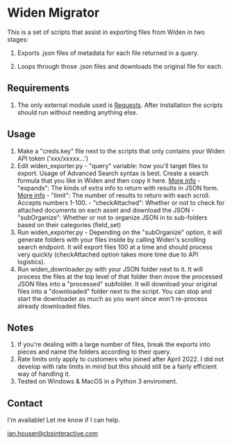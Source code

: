 
# Widen Migrator

  

This is a set of scripts that assist in exporting files from Widen in two stages:

1) Exports .json files of metadata for each file returned in a query.

2) Loops through those .json files and downloads the original file for each.

  

## Requirements

1) The only external module used is [Requests](https://pypi.org/project/requests/). After installation the scripts should run without needing anything else.

  

## Usage

 1. Make a "creds.key" file next to the scripts that only contains your Widen API token ('xxx/xxxxx...')
 2. Edit widen_exporter.py
		 - "query" variable: how you'll target files to export. Usage of Advanced Search syntax is best. Create a search formula that you like in Widen and then copy it here. [More info](https://community.widen.com/collective/s/article/How-do-I-search-for-assets)
		 - "expands": The kinds of extra info to return with results in JSON form. [More info](https://widenv2.docs.apiary.io/#reference/expands)
		 - "limit": The number of results to return with each scroll. Accepts numbers 1-100.
		 - "checkAttached": Whether or not to check for attached documents on each asset and download the JSON
		 - "subOrganize": Whether or not to organize JSON in to sub-folders based on their categories (field_set)
 3. Run widen_exporter.py - Depending on the "subOrganize" option, it will generate folders with your files inside by calling Widen's scrolling search endpoint. It will export files 100 at a time and should process very quickly (checkAttached option takes more time due to API logistics).
 4. Run widen_downloader.py with your JSON folder next to it. It will process the files at the top level of that folder then move the processed JSON files into a "processed" subfolder. It will download your original files into a "downloaded" folder next to the script. You can stop and start the downloader as much as you want since won't re-process already downloaded files.

  

## Notes

 1. If you're dealing with a large number of files, break the exports into pieces and name the folders according to their query.
 2. Rate limits only apply to customers who joined after April 2022. I did not develop with rate limits in mind but this should still be a fairly efficient way of handling it.
 3. Tested on Windows & MacOS in a Python 3 enviroment.

  

## Contact

I'm available! Let me know if I can help.

ian.houser@cbsinteractive.com